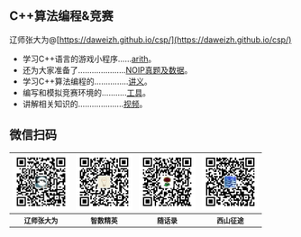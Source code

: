 ## C++算法编程&竞赛

辽师张大为@[https://daweizh.github.io/csp/](https://daweizh.github.io/csp/)

- 学习C++语言的游戏小程序......<a href='game/arith.rar' target='_blank'>arith</a>。
- 还为大家准备了.....................<a href='race/' target='_blank'>NOIP真题及数据</a>。
- 学习C++算法编程的...............<a href='handout/' target='_blank'>讲义</a>。
- 编写和模拟竞赛环境的...........<a href='tool/' target='_blank'>工具</a>。
- 讲解相关知识的....................<a href='video/' target='_blank'>视频</a>。

## 微信扫码

<table style="font-size:12px;"><tr>
    <td><img src="handout/lesson00/images/zdw.jpg" width="100"></td>
    <td><img src="handout/lesson00/images/idea.jpg" width="100"></td>
    <td><img src="handout/lesson00/images/shl.jpg" width="100"></td>
    <td><img src="handout/lesson00/images/xszt.jpg" width="100"></td>
</tr><tr><th>辽师张大为</th><th>智数精英</th><th>随话录</th><th>西山征途</th></tr>
</table>




